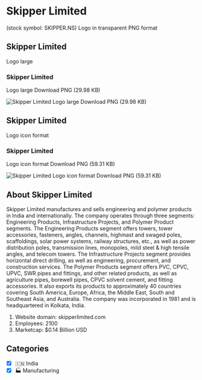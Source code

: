 # Skipper Limited
 (stock symbol: SKIPPER.NS) Logo in transparent PNG format

## Skipper Limited
 Logo large

### Skipper Limited
 Logo large Download PNG (29.98 KB)

![Skipper Limited
 Logo large Download PNG (29.98 KB)](/img/orig/SKIPPER.NS_BIG-7a8dab47.png)

## Skipper Limited
 Logo icon format

### Skipper Limited
 Logo icon format Download PNG (59.31 KB)

![Skipper Limited
 Logo icon format Download PNG (59.31 KB)](/img/orig/SKIPPER.NS-29c39fa3.png)

## About Skipper Limited


Skipper Limited manufactures and sells engineering and polymer products in India and internationally. The company operates through three segments: Engineering Products, Infrastructure Projects, and Polymer Product segments. The Engineering Products segment offers towers, tower accessories, fasteners, angles, channels, highmast and swaged poles, scaffoldings, solar power systems, railway structures, etc., as well as power distribution poles, transmission lines, monopoles, mild steel & high tensile angles, and telecom towers. The Infrastructure Projects segment provides horizontal direct drilling, as well as engineering, procurement, and construction services. The Polymer Products segment offers PVC, CPVC, UPVC, SWR pipes and fittings, and other related products, as well as agriculture pipes, borewell pipes, CPVC solvent cement, and fitting accessories. It also exports its products to approximately 40 countries covering South America, Europe, Africa, the Middle East, South and Southeast Asia, and Australia. The company was incorporated in 1981 and is headquartered in Kolkata, India.

1. Website domain: skipperlimited.com
2. Employees: 2100
3. Marketcap: $0.14 Billion USD


## Categories
- [x] 🇮🇳 India
- [x] 🏭 Manufacturing
